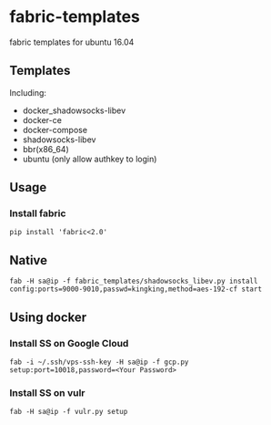 # fabric-templates

fabric templates for ubuntu 16.04

## Templates

Including:

* docker_shadowsocks-libev
* docker-ce
* docker-compose
* shadowsocks-libev
* bbr(x86_64)
* ubuntu (only allow authkey to login)

## Usage

### Install fabric 

```
pip install 'fabric<2.0'
```

## Native

```
fab -H sa@ip -f fabric_templates/shadowsocks_libev.py install config:ports=9000-9010,passwd=kingking,method=aes-192-cf start

```

## Using docker

### Install SS on Google Cloud

```
fab -i ~/.ssh/vps-ssh-key -H sa@ip -f gcp.py setup:port=10018,password=<Your Password>

```

### Install SS on vulr

```
fab -H sa@ip -f vulr.py setup

```

